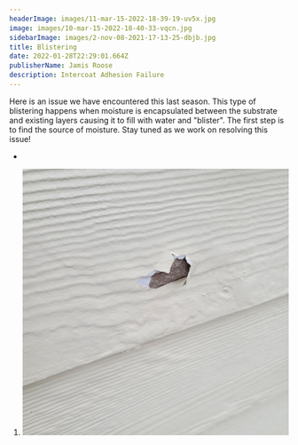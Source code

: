 ```yaml
---
headerImage: images/11-mar-15-2022-18-39-19-uv5x.jpg
image: images/10-mar-15-2022-18-40-33-vqcn.jpg
sidebarImage: images/2-nov-08-2021-17-13-25-dbjb.jpg
title: Blistering
date: 2022-01-28T22:29:01.664Z
publisherName: Jamis Roose
description: Intercoat Adhesion Failure
---
```

Here is an issue we have encountered this last season. This type of blistering happens when moisture is encapsulated between the substrate and existing layers causing it to fill with water and "blister". The first step is to find the source of moisture. Stay tuned as we work on resolving this issue!

*

1. ![some alt test](images/11-mar-15-2022-18-39-19-uv5x.jpg "A title")